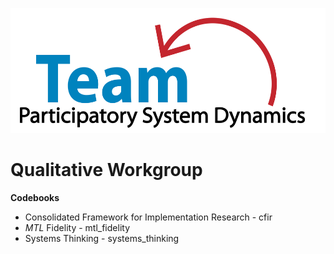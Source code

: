 <img src = "https://github.com/lzim/teampsd/blob/master/resources/logos/team_psd_logo_sm.png"
     height = "200" width = "600">  

# Qualitative Workgroup

**Codebooks**

  + Consolidated Framework for Implementation Research  - cfir
  + *MTL* Fidelity - mtl_fidelity
  + Systems Thinking - systems_thinking
